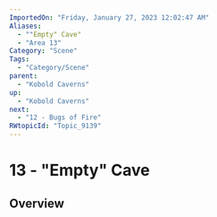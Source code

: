 ```yaml
---
ImportedOn: "Friday, January 27, 2023 12:02:47 AM"
Aliases:
  - ""Empty" Cave"
  - "Area 13"
Category: "Scene"
Tags:
  - "Category/Scene"
parent:
  - "Kobold Caverns"
up:
  - "Kobold Caverns"
next:
  - "12 - Bugs of Fire"
RWtopicId: "Topic_9139"
---
```

# 13 - "Empty" Cave
## Overview
